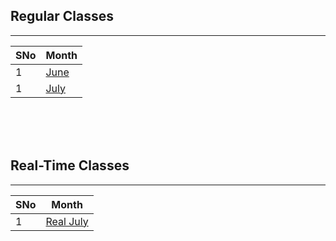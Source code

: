 
## Regular Classes
-----------------------------------------------------------------------------------------------

|   SNo  |                      Month                                                 |     
---------|----------------------------------------------------------------------------|
|   1    |      [June](https://github.com/vishnuvar/powered/blob/main/June.md)        |     
|   1    |      [July](https://github.com/vishnuvar/powered/blob/main/July.md)        |      


<br /><br /><br />

## Real-Time Classes
------------------------------------------------------------------------------------------------
|   SNo  |                      Month                                                             |     
---------|----------------------------------------------------------------------------            |
|   1    |      [Real July](https://github.com/vishnuvar/powered/blob/main/Real%20Time.md)        |    
